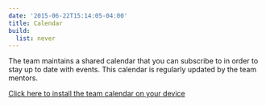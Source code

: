 ```yaml
---
date: '2015-06-22T15:14:05-04:00'
title: Calendar
build:
  list: never
---
```


The team maintains a shared calendar that you can subscribe to in order to stay up to date with events. This calendar is regularly updated by the team mentors.

[Click here to install the team calendar on your device](webcal://user.fm/calendar/v1-6af9f7d7a0a41ef5dd31e8e680eba309/FRC.ics)